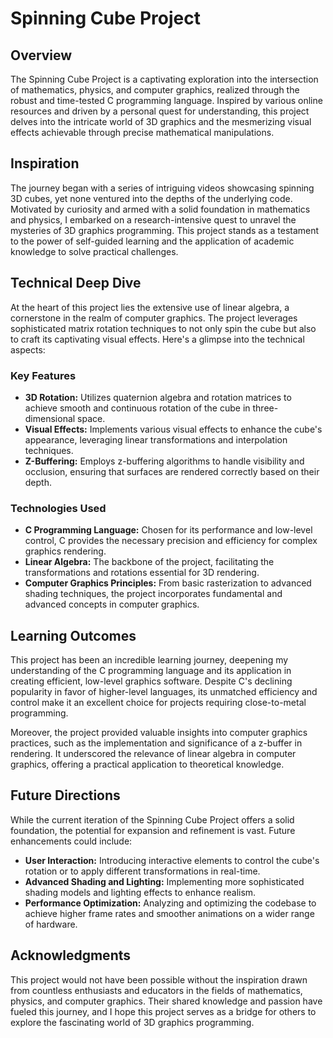 # Spinning Cube Project

## Overview

The Spinning Cube Project is a captivating exploration into the intersection of mathematics, physics, and computer graphics, realized through the robust and time-tested C programming language. Inspired by various online resources and driven by a personal quest for understanding, this project delves into the intricate world of 3D graphics and the mesmerizing visual effects achievable through precise mathematical manipulations.

## Inspiration

The journey began with a series of intriguing videos showcasing spinning 3D cubes, yet none ventured into the depths of the underlying code. Motivated by curiosity and armed with a solid foundation in mathematics and physics, I embarked on a research-intensive quest to unravel the mysteries of 3D graphics programming. This project stands as a testament to the power of self-guided learning and the application of academic knowledge to solve practical challenges.

## Technical Deep Dive

At the heart of this project lies the extensive use of linear algebra, a cornerstone in the realm of computer graphics. The project leverages sophisticated matrix rotation techniques to not only spin the cube but also to craft its captivating visual effects. Here's a glimpse into the technical aspects:

### Key Features

- **3D Rotation:** Utilizes quaternion algebra and rotation matrices to achieve smooth and continuous rotation of the cube in three-dimensional space.
- **Visual Effects:** Implements various visual effects to enhance the cube's appearance, leveraging linear transformations and interpolation techniques.
- **Z-Buffering:** Employs z-buffering algorithms to handle visibility and occlusion, ensuring that surfaces are rendered correctly based on their depth.

### Technologies Used

- **C Programming Language:** Chosen for its performance and low-level control, C provides the necessary precision and efficiency for complex graphics rendering.
- **Linear Algebra:** The backbone of the project, facilitating the transformations and rotations essential for 3D rendering.
- **Computer Graphics Principles:** From basic rasterization to advanced shading techniques, the project incorporates fundamental and advanced concepts in computer graphics.

## Learning Outcomes

This project has been an incredible learning journey, deepening my understanding of the C programming language and its application in creating efficient, low-level graphics software. Despite C's declining popularity in favor of higher-level languages, its unmatched efficiency and control make it an excellent choice for projects requiring close-to-metal programming.

Moreover, the project provided valuable insights into computer graphics practices, such as the implementation and significance of a z-buffer in rendering. It underscored the relevance of linear algebra in computer graphics, offering a practical application to theoretical knowledge.

## Future Directions

While the current iteration of the Spinning Cube Project offers a solid foundation, the potential for expansion and refinement is vast. Future enhancements could include:

- **User Interaction:** Introducing interactive elements to control the cube's rotation or to apply different transformations in real-time.
- **Advanced Shading and Lighting:** Implementing more sophisticated shading models and lighting effects to enhance realism.
- **Performance Optimization:** Analyzing and optimizing the codebase to achieve higher frame rates and smoother animations on a wider range of hardware.

## Acknowledgments

This project would not have been possible without the inspiration drawn from countless enthusiasts and educators in the fields of mathematics, physics, and computer graphics. Their shared knowledge and passion have fueled this journey, and I hope this project serves as a bridge for others to explore the fascinating world of 3D graphics programming.
